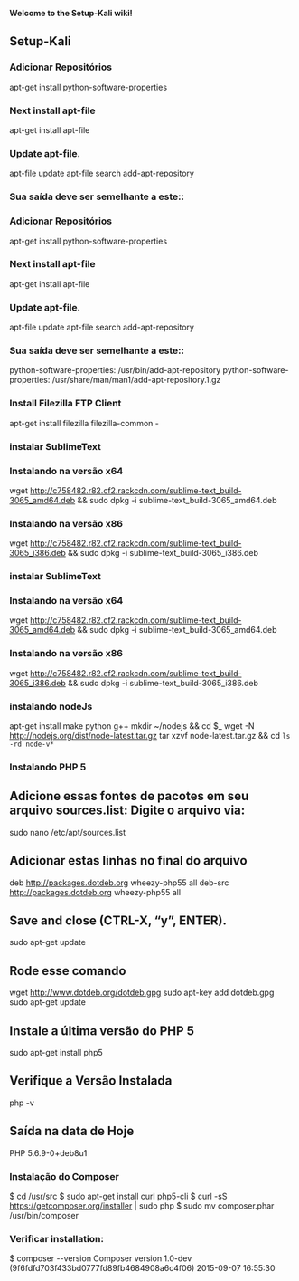 **Welcome to the Setup-Kali wiki!**
## Setup-Kali
### Adicionar Repositórios
apt-get install python-software-properties
### Next install apt-file
apt-get install apt-file
### Update apt-file.
apt-file update
apt-file search add-apt-repository
### Sua saída deve ser semelhante a este::
### Adicionar Repositórios
apt-get install python-software-properties
### Next install apt-file
apt-get install apt-file
### Update apt-file.
apt-file update
apt-file search add-apt-repository
### Sua saída deve ser semelhante a este::
python-software-properties: /usr/bin/add-apt-repository
python-software-properties: /usr/share/man/man1/add-apt-repository.1.gz
### Install Filezilla FTP Client
apt-get install filezilla filezilla-common -
### instalar SublimeText
### Instalando na versão x64
wget http://c758482.r82.cf2.rackcdn.com/sublime-text_build-3065_amd64.deb && sudo dpkg -i sublime-text_build-3065_amd64.deb
### Instalando na versão x86
wget http://c758482.r82.cf2.rackcdn.com/sublime-text_build-3065_i386.deb && sudo dpkg -i sublime-text_build-3065_i386.deb
### instalar SublimeText
### Instalando na versão x64
wget http://c758482.r82.cf2.rackcdn.com/sublime-text_build-3065_amd64.deb && sudo dpkg -i sublime-text_build-3065_amd64.deb
### Instalando na versão x86
wget http://c758482.r82.cf2.rackcdn.com/sublime-text_build-3065_i386.deb && sudo dpkg -i sublime-text_build-3065_i386.deb
### instalando nodeJs
apt-get install make python g++
mkdir ~/nodejs && cd $_
wget -N http://nodejs.org/dist/node-latest.tar.gz
tar xzvf node-latest.tar.gz && cd `ls -rd node-v*`
### Instalando PHP 5
## Adicione essas fontes de pacotes em seu arquivo sources.list: Digite o arquivo via:
sudo nano /etc/apt/sources.list
## Adicionar estas linhas no final do arquivo 
deb http://packages.dotdeb.org wheezy-php55 all
deb-src http://packages.dotdeb.org wheezy-php55 all
## Save and close (CTRL-X, “y”, ENTER).
sudo apt-get update
## Rode esse comando
wget http://www.dotdeb.org/dotdeb.gpg
sudo apt-key add dotdeb.gpg
sudo apt-get update
## Instale a última versão do PHP 5
sudo apt-get install php5
## Verifique a Versão Instalada
php -v
## Saída na data de Hoje
PHP 5.6.9-0+deb8u1
### Instalação do Composer
$ cd /usr/src
$ sudo apt-get install curl php5-cli
$ curl -sS https://getcomposer.org/installer | sudo php
$ sudo mv composer.phar /usr/bin/composer
### Verificar installation:
$ composer --version
Composer version 1.0-dev (9f6fdfd703f433bd0777fd89fb4684908a6c4f06) 2015-09-07 16:55:30
